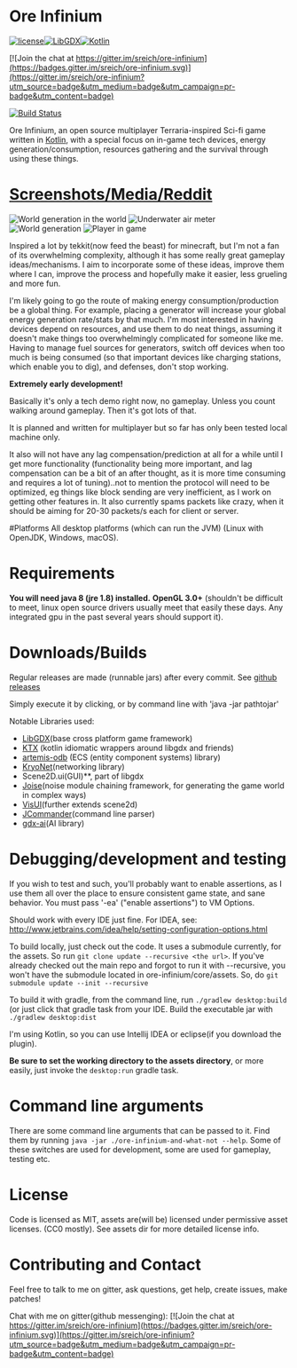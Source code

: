 # Ore Infinium

[![license](https://img.shields.io/github/license/mashape/apistatus.svg?maxAge=2592000?style=plastic)]()[![LibGDX](https://img.shields.io/badge/libgdx-1.9.6-red.svg)](https://libgdx.badlogicgames.com/)[![Kotlin](https://img.shields.io/badge/kotlin-1.1.1-orange.svg)](http://kotlinlang.org/)

[![Join the chat at https://gitter.im/sreich/ore-infinium](https://badges.gitter.im/sreich/ore-infinium.svg)](https://gitter.im/sreich/ore-infinium?utm_source=badge&utm_medium=badge&utm_campaign=pr-badge&utm_content=badge)

[![Build Status](https://travis-ci.org/sreich/ore-infinium.svg?branch=master)](https://travis-ci.org/sreich/ore-infinium)

Ore Infinium, an open source multiplayer Terraria-inspired Sci-fi game written in [Kotlin](https://kotlinlang.org/), with a special focus on in-game tech devices, energy generation/consumption, resources gathering and the survival
through using these things. 

# [Screenshots/Media/Reddit](https://www.reddit.com/r/oreinfinium)
![World generation in the world](http://i.imgur.com/6A8fxdz.png)
![Underwater air meter](http://i.imgur.com/bAhDtkF.png)
![World generation](http://i.imgur.com/uZRsqcG.png)
![Player in game](https://i.imgur.com/EVhMT1w.png)

Inspired a lot by tekkit(now feed the beast) for minecraft, but I'm not a fan of its overwhelming complexity, although it has some really great gameplay ideas/mechanisms. I aim to incorporate some of these ideas, improve them where I can, improve the process and hopefully make it easier, less grueling and more fun. 

I'm likely going to go the route of making energy consumption/production be a global thing. For example, placing a generator will increase your global energy generation rate/stats by that much. I'm most interested in having devices depend on resources, and use them to do neat things, assuming it doesn't make things too overwhelmingly complicated for someone like me. Having to manage fuel sources for generators, switch off devices when too much is being consumed (so that important devices like charging stations, which enable you to dig), and defenses, don't stop working.

**Extremely early development!**

Basically it's only a tech demo right now, no gameplay. Unless you count walking around gameplay. Then it's got lots of that.

It is planned and written for multiplayer but so far has only been tested local
machine only.

It also will not have any lag compensation/prediction at all for a while until
I get more functionality (functionality being more important, and lag compensation
can be a bit of an after thought, as it is more time consuming and requires
a lot of tuning)..not to mention the protocol will need to be optimized,
eg things like block sending are very inefficient, as I
work on getting other features in. It also currently spams packets like
crazy, when it should be aiming for 20-30 packets/s each for client or server.

#Platforms
All desktop platforms (which can run the JVM) (Linux with OpenJDK,
Windows, macOS).

# Requirements
**You will need java 8 (jre 1.8) installed.**
**OpenGL 3.0+** (shouldn't be difficult to meet, linux open source drivers usually meet that easily these days. Any integrated gpu in the past several years should support it).

# Downloads/Builds

Regular releases are made (runnable jars) after every commit. See [github releases](https://github.com/sreich/ore-infinium/releases)

Simply execute it by clicking, or by command line with 'java -jar pathtojar'

Notable Libraries used:
* [LibGDX](https://libgdx.badlogicgames.com/)(base cross platform game framework)
* [KTX](https://github.com/czyzby/ktx/) (kotlin idiomatic wrappers around libgdx and friends)
* [artemis-odb](https://github.com/junkdog/artemis-odb) (ECS (entity component systems) library)
* [KryoNet](https://github.com/EsotericSoftware/kryonet)(networking library)
* Scene2D.ui(GUI)**, part of libgdx
* [Joise](https://github.com/SudoPlayGames/Joise)(noise module chaining framework, for generating the game world in complex ways)
* [VisUI](https://github.com/kotcrab/vis-editor/wiki/VisUI)(further extends scene2d)
* [JCommander](https://github.com/cbeust/jcommander)(command line parser)
* [gdx-ai](https://github.com/libgdx/gdx-ai)(AI library)

# Debugging/development and testing

If you wish to test and such, you'll probably want to enable assertions, as I use
them all over the place to ensure consistent game state, and sane behavior. You
must pass '-ea' ("enable assertions") to VM Options.

Should work with every IDE just fine. For IDEA, see: http://www.jetbrains.com/idea/help/setting-configuration-options.html

To build locally, just check out the code. It uses a submodule currently, for the assets. So run `git clone update --recursive <the url>`. If you've already checked out the main repo and forgot to run it with --recursive, you won't have the submodule located in ore-infinium/core/assets. So, do `git submodule update --init --recursive`

To build it with gradle, from the command line, run `./gradlew desktop:build` (or just click that gradle task from your IDE. Build the executable jar with `./gradlew desktop:dist`

I'm using Kotlin, so you can use Intellij IDEA or eclipse(if you download the plugin).

**Be sure to set the working directory to the assets directory**, or more easily, just invoke the `desktop:run` gradle task.

# Command line arguments
There are some command line arguments that can be passed to it. Find them by running `java -jar ./ore-infinium-and-what-not --help`. Some of these switches are used for development, some are used for gameplay, testing etc.

# License
Code is licensed as MIT, assets are(will be) licensed under permissive asset licenses. (CC0 mostly).
See assets dir for more detailed license info.

# Contributing and Contact
Feel free to talk to me on gitter, ask questions, get help, create issues, make patches!

Chat with me on gitter(github messenging):
[![Join the chat at https://gitter.im/sreich/ore-infinium](https://badges.gitter.im/sreich/ore-infinium.svg)](https://gitter.im/sreich/ore-infinium?utm_source=badge&utm_medium=badge&utm_campaign=pr-badge&utm_content=badge)

